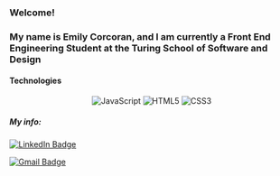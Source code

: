 ### Welcome! 

### My name is Emily Corcoran, and I am currently a Front End Engineering Student at the Turing School of Software and Design

#### Technologies
<p style="text-align:center;">
<img alt="JavaScript" src="https://img.shields.io/badge/javascript%20-%23323330.svg?&style=for-the-badge&logo=javascript&logoColor=%23F7DF1E"/>
<img alt="HTML5" src="https://img.shields.io/badge/html5%20-%23E34F26.svg?&style=for-the-badge&logo=html5&logoColor=white"/>
<img alt="CSS3" src="https://img.shields.io/badge/css3%20-%231572B6.svg?&style=for-the-badge&logo=css3&logoColor=white"/>
 </p>
 
 ##### My info:
[![LinkedIn Badge](https://img.shields.io/badge/LinkedIn-0077B5?style=for-the-badge&logo=linkedin&logoColor=white)](https://www.linkedin.com/in/emily-cathleen/)

[![Gmail Badge](https://img.shields.io/badge/Gmail-D14836?style=for-the-badge&logo=gmail&logoColor=white)](cathleencorcoran@gmail.com)


